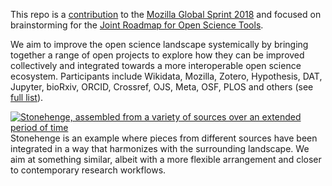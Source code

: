 This repo is a [contribution](https://github.com/mozilla/global-sprint/issues/285) to the [Mozilla Global Sprint 2018](https://foundation.mozilla.org/opportunity/global-sprint/) and focused on brainstorming for the [Joint Roadmap for Open Science Tools](http://jrost.org).

We aim to improve the open science landscape systemically by bringing together a range of open projects to explore how they can be improved collectively and integrated towards a more interoperable open science ecosystem. Participants include Wikidata, Mozilla, Zotero, Hypothesis, DAT, Jupyter, bioRxiv, ORCID, Crossref, OJS, Meta, OSF, PLOS and others (see [full list](http://jrost.org/participants)).


[![Stonehenge, assembled from a variety of sources over an extended period of time](https://upload.wikimedia.org/wikipedia/commons/d/d7/Stonehenge-2287980_960_720.jpg)](https://commons.wikimedia.org/wiki/File:Stonehenge-2287980_960_720.jpg)
Stonehenge is an example where pieces from different sources have been integrated in a way that harmonizes with the surrounding landscape. We aim at something similar, albeit with a more flexible arrangement and closer to contemporary research workflows.
